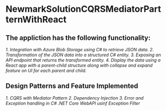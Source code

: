 # NewmarkSolutionCQRSMediatorPartternWithReact

## The appliction has the following functionality:
<i>
  1. Integration with Azure Blob Storage using C# to retrieve JSON data.
  2. Transformation of the JSON data into a structured C# entity.
  3. Exposing an API endpoint that returns the transformed entity.
  4. Display the data using a React app with a parent-child structure along with collapse and expand feature on UI for each parent and child.
</i>

## Design Patterns and Feature Implemented
<i>
  1. CQRS with Mediator Pattern
  2. Dependency Injection
  3. Error and Exception handling in C# .NET Core WebAPI usinf Exception Filter
</i>

